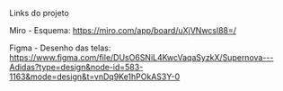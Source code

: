 Links do projeto

Miro - Esquema: https://miro.com/app/board/uXjVNwcsl88=/

Figma - Desenho das telas: https://www.figma.com/file/DUsO6SNiL4KwcVaqaSyzkX/Supernova---Adidas?type=design&node-id=583-1163&mode=design&t=vnDq9Ke1hPOkAS3Y-0
